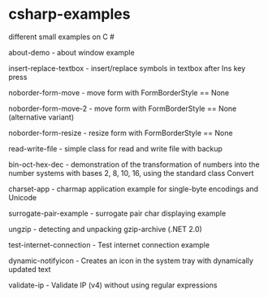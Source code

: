 # csharp-examples
different small examples on C #

about-demo - about window example

insert-replace-textbox - insert/replace symbols in textbox after Ins key press

noborder-form-move  - move form with FormBorderStyle == None  

noborder-form-move-2  - move form with FormBorderStyle == None (alternative variant)

noborder-form-resize  - resize form with FormBorderStyle == None

read-write-file - simple class for read and write file with backup

bin-oct-hex-dec - demonstration of the transformation of numbers 
		  into the number systems with bases 
		  2, 8, 10, 16, using the standard class Convert

charset-app - charmap application example for single-byte encodings and Unicode

surrogate-pair-example - surrogate pair char displaying example

ungzip - detecting and unpacking gzip-archive (.NET 2.0)

test-internet-connection - Test internet connection example

dynamic-notifyicon - Creates an icon in the system tray with dynamically updated 
		     text

validate-ip - Validate IP (v4) without using regular expressions